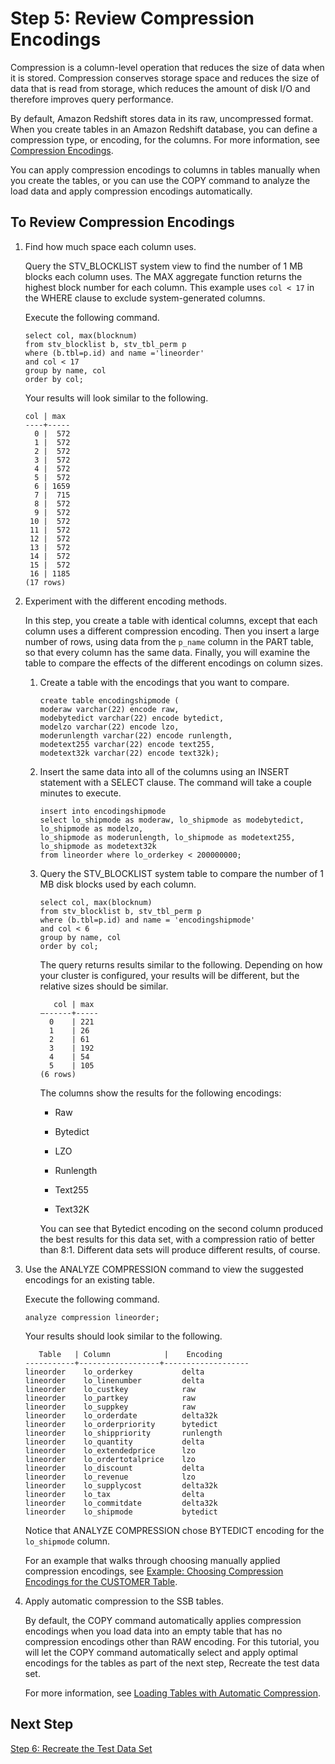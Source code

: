 # Step 5: Review Compression Encodings<a name="tutorial-tuning-tables-compression"></a>

Compression is a column\-level operation that reduces the size of data when it is stored\. Compression conserves storage space and reduces the size of data that is read from storage, which reduces the amount of disk I/O and therefore improves query performance\. 

By default, Amazon Redshift stores data in its raw, uncompressed format\. When you create tables in an Amazon Redshift database, you can define a compression type, or encoding, for the columns\. For more information, see [Compression Encodings](c_Compression_encodings.md)\. 

You can apply compression encodings to columns in tables manually when you create the tables, or you can use the COPY command to analyze the load data and apply compression encodings automatically\. 

## To Review Compression Encodings<a name="tutorial-tuning-tables-compression-review-encodings"></a>

1. Find how much space each column uses\.

   Query the STV\_BLOCKLIST system view to find the number of 1 MB blocks each column uses\. The MAX aggregate function returns the highest block number for each column\. This example uses `col < 17` in the WHERE clause to exclude system\-generated columns\. 

   Execute the following command\. 

   ```
   select col, max(blocknum)
   from stv_blocklist b, stv_tbl_perm p
   where (b.tbl=p.id) and name ='lineorder'
   and col < 17
   group by name, col
   order by col;
   ```

   Your results will look similar to the following\.

   ```
   col | max 
   ----+-----
     0 |  572
     1 |  572
     2 |  572
     3 |  572
     4 |  572
     5 |  572
     6 | 1659
     7 |  715
     8 |  572
     9 |  572
    10 |  572
    11 |  572
    12 |  572
    13 |  572
    14 |  572
    15 |  572
    16 | 1185
   (17 rows)
   ```

1. Experiment with the different encoding methods\.

   In this step, you create a table with identical columns, except that each column uses a different compression encoding\. Then you insert a large number of rows, using data from the `p_name` column in the PART table, so that every column has the same data\. Finally, you will examine the table to compare the effects of the different encodings on column sizes\.

   1. Create a table with the encodings that you want to compare\. 

      ```
      create table encodingshipmode (
      moderaw varchar(22) encode raw,
      modebytedict varchar(22) encode bytedict,
      modelzo varchar(22) encode lzo,
      moderunlength varchar(22) encode runlength,
      modetext255 varchar(22) encode text255,
      modetext32k varchar(22) encode text32k);
      ```

   1. Insert the same data into all of the columns using an INSERT statement with a SELECT clause\. The command will take a couple minutes to execute\.

      ```
      insert into encodingshipmode
      select lo_shipmode as moderaw, lo_shipmode as modebytedict, lo_shipmode as modelzo,
      lo_shipmode as moderunlength, lo_shipmode as modetext255,
      lo_shipmode as modetext32k
      from lineorder where lo_orderkey < 200000000;
      ```

   1. Query the STV\_BLOCKLIST system table to compare the number of 1 MB disk blocks used by each column\. 

      ```
      select col, max(blocknum)
      from stv_blocklist b, stv_tbl_perm p
      where (b.tbl=p.id) and name = 'encodingshipmode'
      and col < 6
      group by name, col
      order by col;
      ```

      The query returns results similar to the following\. Depending on how your cluster is configured, your results will be different, but the relative sizes should be similar\. 

      ```
         col | max
      –------+-----
        0    | 221
        1    | 26
        2    | 61
        3    | 192
        4    | 54
        5    | 105
      (6 rows)
      ```

      The columns show the results for the following encodings: 

      + Raw 

      + Bytedict 

      + LZO 

      + Runlength 

      + Text255 

      + Text32K 

      You can see that Bytedict encoding on the second column produced the best results for this data set, with a compression ratio of better than 8:1\. Different data sets will produce different results, of course\. 

1. Use the ANALYZE COMPRESSION command to view the suggested encodings for an existing table\. 

   Execute the following command\. 

   ```
   analyze compression lineorder;
   ```

   Your results should look similar to the following\.

   ```
      Table   | Column	          |    Encoding
   -----------+------------------+-------------------
   lineorder    lo_orderkey           delta
   lineorder    lo_linenumber         delta
   lineorder    lo_custkey            raw
   lineorder    lo_partkey            raw
   lineorder    lo_suppkey            raw
   lineorder    lo_orderdate          delta32k
   lineorder    lo_orderpriority      bytedict
   lineorder    lo_shippriority       runlength
   lineorder    lo_quantity           delta
   lineorder    lo_extendedprice      lzo
   lineorder    lo_ordertotalprice    lzo
   lineorder    lo_discount           delta
   lineorder    lo_revenue            lzo
   lineorder    lo_supplycost         delta32k
   lineorder    lo_tax                delta
   lineorder    lo_commitdate         delta32k
   lineorder    lo_shipmode           bytedict
   ```

   Notice that ANALYZE COMPRESSION chose BYTEDICT encoding for the `lo_shipmode` column\. 

   For an example that walks through choosing manually applied compression encodings, see [Example: Choosing Compression Encodings for the CUSTOMER Table](Examples__compression_encodings_in_CREATE_TABLE_statements.md)\. 

1. Apply automatic compression to the SSB tables\.

   By default, the COPY command automatically applies compression encodings when you load data into an empty table that has no compression encodings other than RAW encoding\. For this tutorial, you will let the COPY command automatically select and apply optimal encodings for the tables as part of the next step, Recreate the test data set\.

   For more information, see [Loading Tables with Automatic Compression](c_Loading_tables_auto_compress.md)\.

## Next Step<a name="next-step-recreate-data"></a>

[Step 6: Recreate the Test Data Set](tutorial-tuning-tables-recreate-test-data.md)